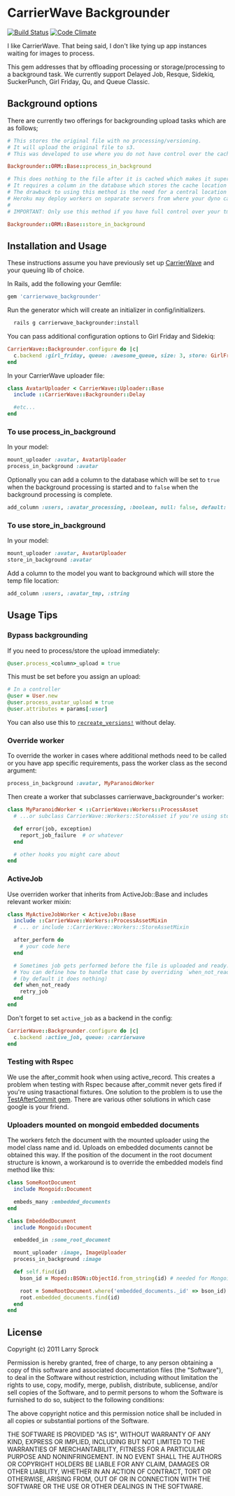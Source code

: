 # CarrierWave Backgrounder

[![Build Status](https://secure.travis-ci.org/lardawge/carrierwave_backgrounder.png)](http://travis-ci.org/lardawge/carrierwave_backgrounder)
[![Code Climate](https://codeclimate.com/github/lardawge/carrierwave_backgrounder.png)](https://codeclimate.com/github/lardawge/carrierwave_backgrounder)

I like CarrierWave. That being said, I don't like tying up app instances waiting for images to process.

This gem addresses that by offloading processing or storage/processing to a background task.
We currently support Delayed Job, Resque, Sidekiq, SuckerPunch, Girl Friday, Qu, and Queue Classic.

## Background options

There are currently two offerings for backgrounding upload tasks which are as follows;

```ruby
# This stores the original file with no processing/versioning.
# It will upload the original file to s3.
# This was developed to use where you do not have control over the cache location such as Heroku.

Backgrounder::ORM::Base::process_in_background
```

```ruby
# This does nothing to the file after it is cached which makes it super fast.
# It requires a column in the database which stores the cache location set by carrierwave so the background job can access it.
# The drawback to using this method is the need for a central location to store the cached files.
# Heroku may deploy workers on separate servers from where your dyno cached the files.
#
# IMPORTANT: Only use this method if you have full control over your tmp storage directory.

Backgrounder::ORM::Base::store_in_background
```

## Installation and Usage

These instructions assume you have previously set up [CarrierWave](https://github.com/jnicklas/carrierwave) and your queuing lib of choice.

In Rails, add the following your Gemfile:

```ruby
gem 'carrierwave_backgrounder'
```

Run the generator which will create an initializer in config/initializers.
```bash
  rails g carrierwave_backgrounder:install
```

You can pass additional configuration options to Girl Friday and Sidekiq:

```ruby
CarrierWave::Backgrounder.configure do |c|
  c.backend :girl_friday, queue: :awesome_queue, size: 3, store: GirlFriday::Store::Redis
end
```

In your CarrierWave uploader file:

```ruby
class AvatarUploader < CarrierWave::Uploader::Base
  include ::CarrierWave::Backgrounder::Delay

  #etc...
end
```

### To use process_in_background

In your model:

```ruby
mount_uploader :avatar, AvatarUploader
process_in_background :avatar
```

Optionally you can add a column to the database which will be set to `true` when
the background processing is started and to `false` when the background processing is complete.

```ruby
add_column :users, :avatar_processing, :boolean, null: false, default: false
```

### To use store_in_background

In your model:

```ruby
mount_uploader :avatar, AvatarUploader
store_in_background :avatar
```

Add a column to the model you want to background which will store the temp file location:

```ruby
add_column :users, :avatar_tmp, :string
```

## Usage Tips

### Bypass backgrounding
If you need to process/store the upload immediately:

```ruby
@user.process_<column>_upload = true
```

This must be set before you assign an upload:

```ruby
# In a controller
@user = User.new
@user.process_avatar_upload = true
@user.attributes = params[:user]
```

You can also use this to [`recreate_versions!`](https://github.com/carrierwaveuploader/carrierwave#recreating-versions) without delay.

### Override worker
To override the worker in cases where additional methods need to be called or you have app specific requirements, pass the worker class as the
second argument:

```ruby
process_in_background :avatar, MyParanoidWorker
```

Then create a worker that subclasses carrierwave_backgrounder's worker:

```ruby
class MyParanoidWorker < ::CarrierWave::Workers::ProcessAsset
  # ...or subclass CarrierWave::Workers::StoreAsset if you're using store_in_background

  def error(job, exception)
    report_job_failure  # or whatever
  end

  # other hooks you might care about
end
```

### ActiveJob
Use overriden worker that inherits from ActiveJob::Base and includes relevant worker mixin:
```ruby
class MyActiveJobWorker < ActiveJob::Base
  include ::CarrierWave::Workers::ProcessAssetMixin
  # ... or include ::CarrierWave::Workers::StoreAssetMixin

  after_perform do
    # your code here
  end

  # Sometimes job gets performed before the file is uploaded and ready.
  # You can define how to handle that case by overriding `when_not_ready` method
  # (by default it does nothing)
  def when_not_ready
    retry_job
  end
end
```
Don't forget to set `active_job` as a backend in the config:
```ruby
CarrierWave::Backgrounder.configure do |c|
  c.backend :active_job, queue: :carrierwave
end
```

### Testing with Rspec
We use the after_commit hook when using active_record. This creates a problem when testing with Rspec because after_commit never gets fired
if you're using trasactional fixtures. One solution to the problem is to use the [TestAfterCommit gem](https://github.com/grosser/test_after_commit).
There are various other solutions in which case google is your friend.

### Uploaders mounted on mongoid embedded documents
The workers fetch the document with the mounted uploader using the model class name and id. Uploads on embedded documents
cannot be obtained this way. If the position of the document in the root document structure is known, a workaround is to override the embedded models
find method like this:

```ruby
class SomeRootDocument
  include Mongoid::Document

  embeds_many :embedded_documents
end

class EmbeddedDocument
  include Mongoid::Document

  embedded_in :some_root_document

  mount_uploader :image, ImageUploader
  process_in_background :image

  def self.find(id)
    bson_id = Moped::BSON::ObjectId.from_string(id) # needed for Mongoid 3

    root = SomeRootDocument.where('embedded_documents._id' => bson_id).first
    root.embedded_documents.find(id)
  end
end
```

## License

Copyright (c) 2011 Larry Sprock

Permission is hereby granted, free of charge, to any person obtaining
a copy of this software and associated documentation files (the
"Software"), to deal in the Software without restriction, including
without limitation the rights to use, copy, modify, merge, publish,
distribute, sublicense, and/or sell copies of the Software, and to
permit persons to whom the Software is furnished to do so, subject to
the following conditions:

The above copyright notice and this permission notice shall be
included in all copies or substantial portions of the Software.

THE SOFTWARE IS PROVIDED "AS IS", WITHOUT WARRANTY OF ANY KIND,
EXPRESS OR IMPLIED, INCLUDING BUT NOT LIMITED TO THE WARRANTIES OF
MERCHANTABILITY, FITNESS FOR A PARTICULAR PURPOSE AND
NONINFRINGEMENT. IN NO EVENT SHALL THE AUTHORS OR COPYRIGHT HOLDERS BE
LIABLE FOR ANY CLAIM, DAMAGES OR OTHER LIABILITY, WHETHER IN AN ACTION
OF CONTRACT, TORT OR OTHERWISE, ARISING FROM, OUT OF OR IN CONNECTION
WITH THE SOFTWARE OR THE USE OR OTHER DEALINGS IN THE SOFTWARE.

